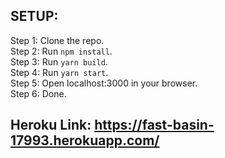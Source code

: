 ## SETUP:<br />
Step 1: Clone the repo. <br />
Step 2: Run `npm install`.<br />
Step 3: Run `yarn build`.<br />
Step 4: Run `yarn start`.<br />
Step 5: Open localhost:3000 in your browser.<br />
Step 6: Done.<br />

## Heroku Link: https://fast-basin-17993.herokuapp.com/
